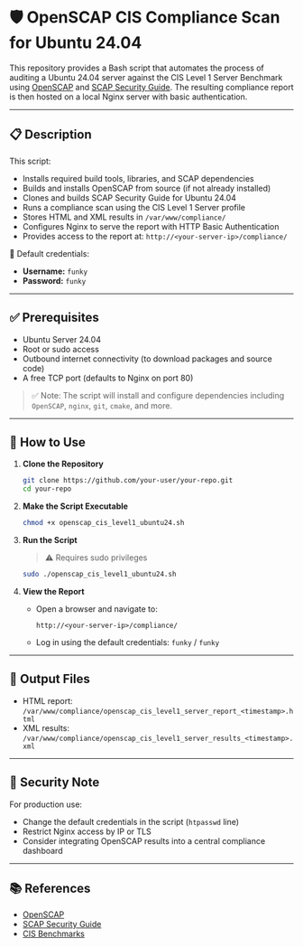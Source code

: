 # 🛡️ OpenSCAP CIS Compliance Scan for Ubuntu 24.04

This repository provides a Bash script that automates the process of auditing a Ubuntu 24.04 server against the CIS Level 1 Server Benchmark using [OpenSCAP](https://www.open-scap.org/) and [SCAP Security Guide](https://github.com/ComplianceAsCode/content). The resulting compliance report is then hosted on a local Nginx server with basic authentication.

---

## 📋 Description

This script:

* Installs required build tools, libraries, and SCAP dependencies
* Builds and installs OpenSCAP from source (if not already installed)
* Clones and builds SCAP Security Guide for Ubuntu 24.04
* Runs a compliance scan using the CIS Level 1 Server profile
* Stores HTML and XML results in `/var/www/compliance/`
* Configures Nginx to serve the report with HTTP Basic Authentication
* Provides access to the report at: `http://<your-server-ip>/compliance/`

🔐 Default credentials:

* **Username:** `funky`
* **Password:** `funky`

---

## ✅ Prerequisites

* Ubuntu Server 24.04
* Root or sudo access
* Outbound internet connectivity (to download packages and source code)
* A free TCP port (defaults to Nginx on port 80)

> ✅ Note: The script will install and configure dependencies including `OpenSCAP`, `nginx`, `git`, `cmake`, and more.

---

## 🚀 How to Use

1. **Clone the Repository**

   ```bash
   git clone https://github.com/your-user/your-repo.git
   cd your-repo
   ```

2. **Make the Script Executable**

   ```bash
   chmod +x openscap_cis_level1_ubuntu24.sh
   ```

3. **Run the Script**

   > ⚠️ Requires sudo privileges

   ```bash
   sudo ./openscap_cis_level1_ubuntu24.sh
   ```

4. **View the Report**

   * Open a browser and navigate to:

     ```
     http://<your-server-ip>/compliance/
     ```
   * Log in using the default credentials: `funky` / `funky`

---

## 📁 Output Files

* HTML report: `/var/www/compliance/openscap_cis_level1_server_report_<timestamp>.html`
* XML results: `/var/www/compliance/openscap_cis_level1_server_results_<timestamp>.xml`

---

## 🔐 Security Note

For production use:

* Change the default credentials in the script (`htpasswd` line)
* Restrict Nginx access by IP or TLS
* Consider integrating OpenSCAP results into a central compliance dashboard

---

## 📚 References

* [OpenSCAP](https://www.open-scap.org/)
* [SCAP Security Guide](https://github.com/ComplianceAsCode/content)
* [CIS Benchmarks](https://www.cisecurity.org/cis-benchmarks/)
